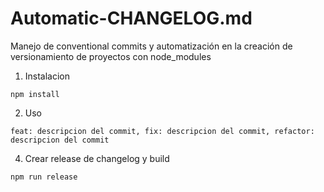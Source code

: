 # Automatic-CHANGELOG.md
Manejo de conventional commits y automatización en la creación de versionamiento de proyectos con node_modules

1. Instalacion
```
npm install
```
2. Uso
```
feat: descripcion del commit, fix: descripcion del commit, refactor: descripcion del commit
```
4. Crear release de changelog y build
```
npm run release
```
